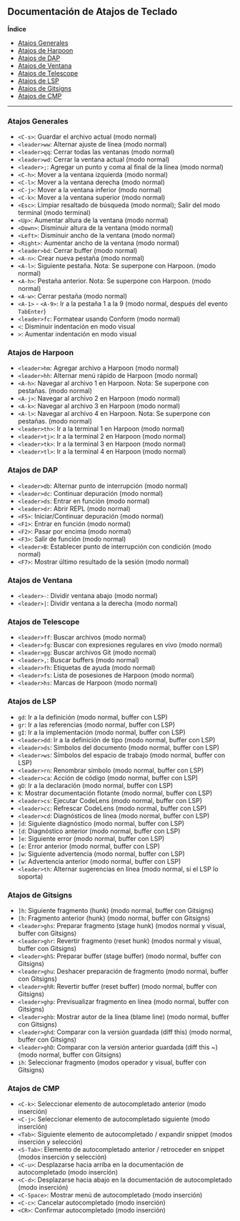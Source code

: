 ## Documentación de Atajos de Teclado

**Índice**

* [Atajos Generales](#general-keybindings)
* [Atajos de Harpoon](#harpoon-keybindings)
* [Atajos de DAP](#dap-keybindings)
* [Atajos de Ventana](#window-keybindings)
* [Atajos de Telescope](#telescope-keybindings)
* [Atajos de LSP](#lsp-keybindings)
* [Atajos de Gitsigns](#gitsigns-keybindings)
* [Atajos de CMP](#cmp-keybindings)


---

### Atajos Generales <a id="general-keybindings"></a>

* `<C-s>`: Guardar el archivo actual (modo normal)
* `<leader>ww`: Alternar ajuste de línea (modo normal)
* `<leader>qq`: Cerrar todas las ventanas (modo normal)
* `<leader>wd`: Cerrar la ventana actual (modo normal)
* `<leader>;`: Agregar un punto y coma al final de la línea (modo normal)
* `<C-h>`: Mover a la ventana izquierda (modo normal)
* `<C-l>`: Mover a la ventana derecha (modo normal)
* `<C-j>`: Mover a la ventana inferior (modo normal)
* `<C-k>`: Mover a la ventana superior (modo normal)
* `<Esc>`: Limpiar resaltado de búsqueda (modo normal); Salir del modo terminal (modo terminal)
* `<Up>`: Aumentar altura de la ventana (modo normal)
* `<Down>`: Disminuir altura de la ventana (modo normal)
* `<Left>`: Disminuir ancho de la ventana (modo normal)
* `<Right>`: Aumentar ancho de la ventana (modo normal)
* `<leader>bd`: Cerrar buffer (modo normal)
* `<A-n>`: Crear nueva pestaña (modo normal)
* `<A-l>`: Siguiente pestaña. Nota: Se superpone con Harpoon. (modo normal)
* `<A-h>`: Pestaña anterior. Nota: Se superpone con Harpoon. (modo normal)
* `<A-w>`: Cerrar pestaña (modo normal)
* `<A-1>` - `<A-9>`: Ir a la pestaña 1 a la 9 (modo normal, después del evento `TabEnter`)
* `<leader>fc`: Formatear usando Conform (modo normal)
* `<`: Disminuir indentación en modo visual
* `>`: Aumentar indentación en modo visual



### Atajos de Harpoon <a id="harpoon-keybindings"></a>

* `<leader>hm`: Agregar archivo a Harpoon (modo normal)
* `<leader>hh`: Alternar menú rápido de Harpoon (modo normal)
* `<A-h>`: Navegar al archivo 1 en Harpoon. Nota: Se superpone con pestañas. (modo normal)
* `<A-j>`: Navegar al archivo 2 en Harpoon (modo normal)
* `<A-k>`: Navegar al archivo 3 en Harpoon (modo normal)
* `<A-l>`: Navegar al archivo 4 en Harpoon. Nota: Se superpone con pestañas. (modo normal)
* `<leader>th>`: Ir a la terminal 1 en Harpoon (modo normal)
* `<leader>tj>`: Ir a la terminal 2 en Harpoon (modo normal)
* `<leader>tk>`: Ir a la terminal 3 en Harpoon (modo normal)
* `<leader>tl>`: Ir a la terminal 4 en Harpoon (modo normal)


### Atajos de DAP <a id="dap-keybindings"></a>

* `<leader>db`: Alternar punto de interrupción (modo normal)
* `<leader>dc`: Continuar depuración (modo normal)
* `<leader>ds`: Entrar en función (modo normal)
* `<leader>dr`: Abrir REPL (modo normal)
* `<F5>`: Iniciar/Continuar depuración (modo normal)
* `<F1>`: Entrar en función (modo normal)
* `<F2>`: Pasar por encima (modo normal)
* `<F3>`: Salir de función (modo normal)
* `<leader>B`: Establecer punto de interrupción con condición (modo normal)
* `<F7>`: Mostrar último resultado de la sesión (modo normal)


### Atajos de Ventana <a id="window-keybindings"></a>

* `<leader>-`: Dividir ventana abajo (modo normal)
* `<leader>|`: Dividir ventana a la derecha (modo normal)



### Atajos de Telescope <a id="telescope-keybindings"></a>

* `<leader>ff`: Buscar archivos (modo normal)
* `<leader>fg`: Buscar con expresiones regulares en vivo (modo normal)
* `<leader>gg`: Buscar archivos Git (modo normal)
* `<leader>,`: Buscar buffers (modo normal)
* `<leader>fh`: Etiquetas de ayuda (modo normal)
* `<leader>fs`: Lista de posesiones de Harpoon (modo normal)
* `<leader>hs`: Marcas de Harpoon (modo normal)



### Atajos de LSP <a id="lsp-keybindings"></a>

* `gd`: Ir a la definición (modo normal, buffer con LSP)
* `gr`: Ir a las referencias (modo normal, buffer con LSP)
* `gI`: Ir a la implementación (modo normal, buffer con LSP)
* `<leader>dd`: Ir a la definición de tipo (modo normal, buffer con LSP)
* `<leader>ds`: Símbolos del documento (modo normal, buffer con LSP)
* `<leader>ws`: Símbolos del espacio de trabajo (modo normal, buffer con LSP)
* `<leader>rn`: Renombrar símbolo (modo normal, buffer con LSP)
* `<leader>ca`: Acción de código (modo normal, buffer con LSP)
* `gD`: Ir a la declaración (modo normal, buffer con LSP)
* `K`:  Mostrar documentación flotante (modo normal, buffer con LSP)
* `<leader>cs`: Ejecutar CodeLens (modo normal, buffer con LSP)
* `<leader>cc`: Refrescar CodeLens (modo normal, buffer con LSP)
* `<leader>cd`: Diagnósticos de línea (modo normal, buffer con LSP)
* `]d`: Siguiente diagnóstico (modo normal, buffer con LSP)
* `[d`: Diagnóstico anterior (modo normal, buffer con LSP)
* `]e`: Siguiente error (modo normal, buffer con LSP)
* `[e`: Error anterior (modo normal, buffer con LSP)
* `]w`: Siguiente advertencia (modo normal, buffer con LSP)
* `[w`: Advertencia anterior (modo normal, buffer con LSP)
* `<leader>th`: Alternar sugerencias en línea (modo normal, si el LSP lo soporta)




### Atajos de Gitsigns <a id="gitsigns-keybindings"></a>

* `]h`: Siguiente fragmento (hunk) (modo normal, buffer con Gitsigns)
* `[h`: Fragmento anterior (hunk) (modo normal, buffer con Gitsigns)
* `<leader>ghs`: Preparar fragmento (stage hunk) (modos normal y visual, buffer con Gitsigns)
* `<leader>ghr`: Revertir fragmento (reset hunk) (modos normal y visual, buffer con Gitsigns)
* `<leader>ghS`: Preparar buffer (stage buffer) (modo normal, buffer con Gitsigns)
* `<leader>ghu`: Deshacer preparación de fragmento (modo normal, buffer con Gitsigns)
* `<leader>ghR`: Revertir buffer (reset buffer) (modo normal, buffer con Gitsigns)
* `<leader>ghp`: Previsualizar fragmento en línea (modo normal, buffer con Gitsigns)
* `<leader>ghb`: Mostrar autor de la línea (blame line) (modo normal, buffer con Gitsigns)
* `<leader>ghd`: Comparar con la versión guardada (diff this) (modo normal, buffer con Gitsigns)
* `<leader>ghD`: Comparar con la versión anterior guardada (diff this ~) (modo normal, buffer con Gitsigns)
* `ih`: Seleccionar fragmento (modos operador y visual, buffer con Gitsigns)


### Atajos de CMP <a id="cmp-keybindings"></a>

* `<C-k>`: Seleccionar elemento de autocompletado anterior (modo inserción)
* `<C-j>`: Seleccionar elemento de autocompletado siguiente (modo inserción)
* `<Tab>`: Siguiente elemento de autocompletado / expandir snippet (modos inserción y selección)
* `<S-Tab>`: Elemento de autocompletado anterior / retroceder en snippet (modos inserción y selección)
* `<C-u>`: Desplazarse hacia arriba en la documentación de autocompletado (modo inserción)
* `<C-d>`: Desplazarse hacia abajo en la documentación de autocompletado (modo inserción)
* `<C-Space>`: Mostrar menú de autocompletado (modo inserción)
* `<C-c>`: Cancelar autocompletado (modo inserción)
* `<CR>`: Confirmar autocompletado (modo inserción)
